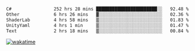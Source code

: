 <!--START_SECTION:waka-->

```txt
C#                252 hrs 28 mins ███████████████████████░░   92.48 %
Other             6 hrs 26 mins   ▓░░░░░░░░░░░░░░░░░░░░░░░░   02.36 %
ShaderLab         4 hrs 58 mins   ▒░░░░░░░░░░░░░░░░░░░░░░░░   01.83 %
UnityYaml         4 hrs 1 min     ▒░░░░░░░░░░░░░░░░░░░░░░░░   01.47 %
Text              2 hrs 18 mins   ▒░░░░░░░░░░░░░░░░░░░░░░░░   00.84 %
```

<!--END_SECTION:waka-->
[![wakatime](https://wakatime.com/badge/user/6c2f442e-41b4-42e3-bc06-d5d8203ad1da.svg)](https://wakatime.com/@6c2f442e-41b4-42e3-bc06-d5d8203ad1da)
